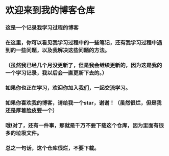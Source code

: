 # 欢迎来到我的博客仓库
### 这是一个记录我学习过程的博客
### 在这里，你可以看见我学习过程中的一些笔记，还有我学习过程中遇到的一些问题，以及我解决这些问题的方法。
### （虽然我已经几个月没更新了，但是我会继续更新的，因为这是我的一个学习记录，我以后会一直更新下去的。）
### 如果你也正在学习，欢迎你加入我们，一起交流学习。

### 如果你喜欢我的博客，请给我一个star，谢谢！（虽然很烂，但是我还是厚着脸皮要一个）

### 哦!对了，还有一件事，那就是千万不要下载这个仓库，因为里面有很多的垃圾文件。
### 总之一句话，这个仓库很烂，不要下载。

